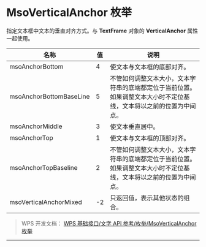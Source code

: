 # MsoVerticalAnchor 枚举

指定文本框中文本的垂直对齐方式。与 **TextFrame** 对象的 **VerticalAnchor** 属性一起使用。

| 名称                    | 值  | 说明                                                                                                               |
|-------------------------|-----|--------------------------------------------------------------------------------------------------------------------|
| msoAnchorBottom         | 4   | 使文本与文本框的底部对齐。                                                                                         |
| msoAnchorBottomBaseLine | 5   | 不管如何调整文本大小，文本字符串的底端都定位于当前位置。如果调整文本大小时不定位基线，文本将以之前的位置为中间点。 |
| msoAnchorMiddle         | 3   | 使文本垂直居中。                                                                                                   |
| msoAnchorTop            | 1   | 使文本与文本框的顶部对齐。                                                                                         |
| msoAnchorTopBaseline    | 2   | 不管如何调整文本大小，文本字符串的底端都定位于当前位置。如果调整文本大小时不定位基线，文本将以之前的位置为中间点。 |
| msoVerticalAnchorMixed  | -2  | 只返回值，表示其他状态的组合。                                                                                     |

> WPS 开发文档： [WPS 基础接口/文字 API 参考/枚举/MsoVerticalAnchor 枚举](https://qn.cache.wpscdn.cn/encs/doc/office_v19/topics/WPS%20%E5%9F%BA%E7%A1%80%E6%8E%A5%E5%8F%A3/%E6%96%87%E5%AD%97%20API%20%E5%8F%82%E8%80%83/%E6%9E%9A%E4%B8%BE/MsoVerticalAnchor%20%E6%9E%9A%E4%B8%BE.html)

------------------------------------------------------------------------
